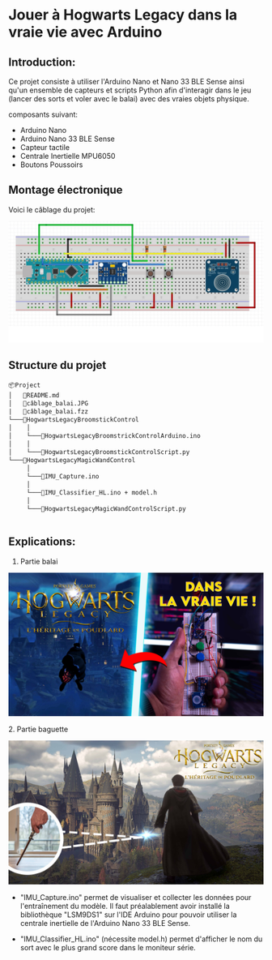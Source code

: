 # Jouer à Hogwarts Legacy dans la vraie vie avec Arduino

## Introduction: 
Ce projet consiste à utiliser l'Arduino Nano et Nano 33 BLE Sense ainsi qu'un ensemble de capteurs et scripts Python afin d'interagir dans le jeu (lancer des sorts et voler avec le balai) avec des vraies objets physique.

composants suivant:
* Arduino Nano
* Arduino Nano 33 BLE Sense
* Capteur tactile
* Centrale Inertielle MPU6050
* Boutons Poussoirs


## Montage électronique
Voici le câblage du projet:

![](câblage_balai.JPG#center)

## Structure du projet
```
📦Project
│   📜README.md
│   📜câblage_balai.JPG
|   📜câblage_balai.fzz
└───📂HogwartsLegacyBroomstickControl
│    │
│    └───📜HogwartsLegacyBroomstrickControlArduino.ino
│    │
│    └───📜HogwartsLegacyBroomstickControlScript.py
└───📂HogwartsLegacyMagicWandControl
     │
     └───📜IMU_Capture.ino
     │
     └───📜IMU_Classifier_HL.ino + model.h
     │
     └───📜HogwartsLegacyMagicWandControlScript.py
    

```
## Explications:
1. Partie balai
<span style="display:block;text-align:center">

[![](minia_balai.jpg#center)](https://youtu.be/TjQjy_GWWaY)

</span>
2. Partie baguette
<span style="display:block;text-align:center">

[![](minia_baguette.jpg#center)](https://youtu.be/TjQjy_GWWaY)

</span>

   * "IMU_Capture.ino" permet de visualiser et collecter les données pour l'entraînement du modèle. Il faut préalablement avoir installé la bibliothèque "LSM9DS1" sur l'IDE Arduino pour pouvoir utiliser la centrale inertielle de l'Arduino Nano 33 BLE Sense.
   
   * "IMU_Classifier_HL.ino" (nécessite model.h) permet d'afficher le nom du sort avec le plus grand score dans le moniteur série.



 

